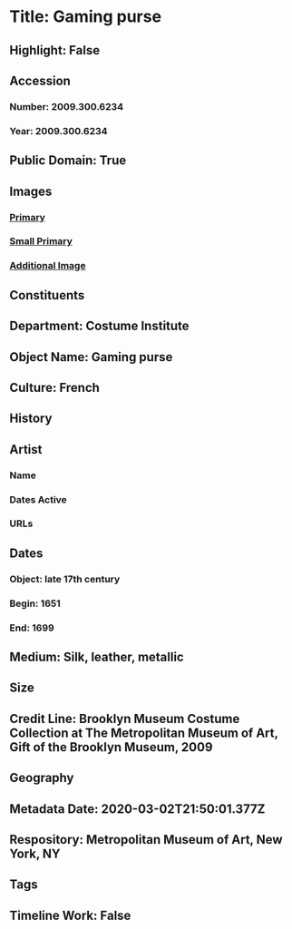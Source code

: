 # Title: Gaming purse
## Highlight: False
## Accession
### Number: 2009.300.6234
### Year: 2009.300.6234
## Public Domain: True
## Images
### [Primary](https://images.metmuseum.org/CRDImages/ci/original/X1068_view1_CP2.jpg)
### [Small Primary](https://images.metmuseum.org/CRDImages/ci/web-large/X1068_view1_CP2.jpg)
### [Additional Image](https://images.metmuseum.org/CRDImages/ci/original/X1068_view2_CP2.jpg)
## Constituents
## Department: Costume Institute
## Object Name: Gaming purse
## Culture: French
## History
## Artist
### Name
### Dates Active
### URLs
## Dates
### Object: late 17th century
### Begin: 1651
### End: 1699
## Medium: Silk, leather, metallic
## Size
## Credit Line: Brooklyn Museum Costume Collection at The Metropolitan Museum of Art, Gift of the Brooklyn Museum, 2009
## Geography
## Metadata Date: 2020-03-02T21:50:01.377Z
## Respository: Metropolitan Museum of Art, New York, NY
## Tags
## Timeline Work: False
